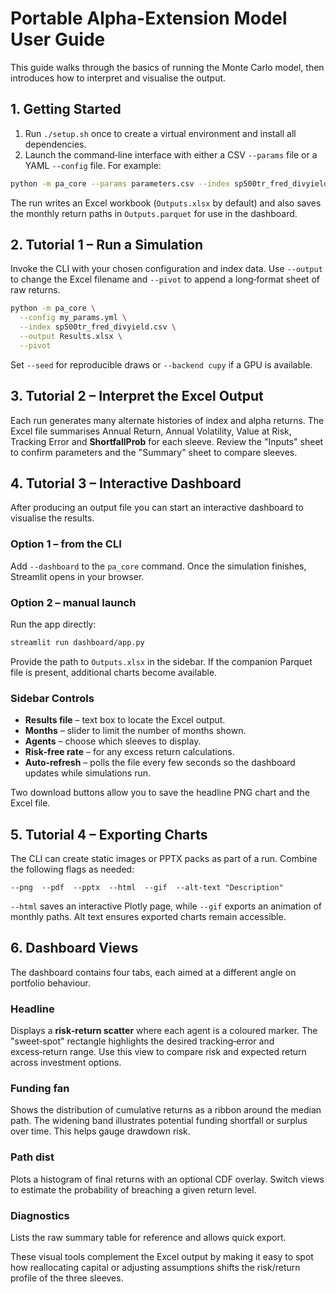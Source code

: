 # Portable Alpha-Extension Model User Guide

This guide walks through the basics of running the Monte Carlo model, then introduces how to interpret and visualise the output.

## 1. Getting Started

1. Run `./setup.sh` once to create a virtual environment and install all dependencies.
2. Launch the command‑line interface with either a CSV `--params` file or a YAML `--config` file. For example:

```bash
python -m pa_core --params parameters.csv --index sp500tr_fred_divyield.csv
```

The run writes an Excel workbook (`Outputs.xlsx` by default) and also saves the monthly return paths in `Outputs.parquet` for use in the dashboard.

## 2. Tutorial 1 – Run a Simulation

Invoke the CLI with your chosen configuration and index data. Use `--output` to
change the Excel filename and `--pivot` to append a long‑format sheet of raw
returns.

```bash
python -m pa_core \
  --config my_params.yml \
  --index sp500tr_fred_divyield.csv \
  --output Results.xlsx \
  --pivot
```

Set `--seed` for reproducible draws or `--backend cupy` if a GPU is available.

## 3. Tutorial 2 – Interpret the Excel Output

Each run generates many alternate histories of index and alpha returns. The Excel file summarises Annual Return, Annual Volatility, Value at Risk, Tracking Error and **ShortfallProb** for each sleeve. Review the "Inputs" sheet to confirm parameters and the "Summary" sheet to compare sleeves.

## 4. Tutorial 3 – Interactive Dashboard

After producing an output file you can start an interactive dashboard to visualise the results.

### Option 1 – from the CLI

Add `--dashboard` to the `pa_core` command. Once the simulation finishes, Streamlit opens in your browser.

### Option 2 – manual launch

Run the app directly:

```bash
streamlit run dashboard/app.py
```

Provide the path to `Outputs.xlsx` in the sidebar. If the companion Parquet file is present, additional charts become available.

### Sidebar Controls

- **Results file** – text box to locate the Excel output.
- **Months** – slider to limit the number of months shown.
- **Agents** – choose which sleeves to display.
- **Risk‑free rate** – for any excess return calculations.
- **Auto‑refresh** – polls the file every few seconds so the dashboard updates while simulations run.

Two download buttons allow you to save the headline PNG chart and the Excel file.

## 5. Tutorial 4 – Exporting Charts

The CLI can create static images or PPTX packs as part of a run. Combine the following flags as needed:

```text
--png  --pdf  --pptx  --html  --gif  --alt-text "Description"
```

`--html` saves an interactive Plotly page, while `--gif` exports an animation of monthly paths.  Alt text ensures exported charts remain accessible.

## 6. Dashboard Views

The dashboard contains four tabs, each aimed at a different angle on portfolio behaviour.

### Headline

Displays a **risk‑return scatter** where each agent is a coloured marker. The "sweet‑spot" rectangle highlights the desired tracking‑error and excess‑return range. Use this view to compare risk and expected return across investment options.

### Funding fan

Shows the distribution of cumulative returns as a ribbon around the median path. The widening band illustrates potential funding shortfall or surplus over time. This helps gauge drawdown risk.

### Path dist

Plots a histogram of final returns with an optional CDF overlay. Switch views to estimate the probability of breaching a given return level.

### Diagnostics

Lists the raw summary table for reference and allows quick export.

These visual tools complement the Excel output by making it easy to spot how reallocating capital or adjusting assumptions shifts the risk/return profile of the three sleeves.

